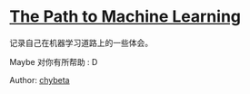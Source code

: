 # [The Path to Machine Learning](https://chybeta.gitbooks.io/the-path-to-machine-learning/content/)

记录自己在机器学习道路上的一些体会。

Maybe 对你有所帮助   : D

Author: [chybeta](https://chybeta.github.io)

